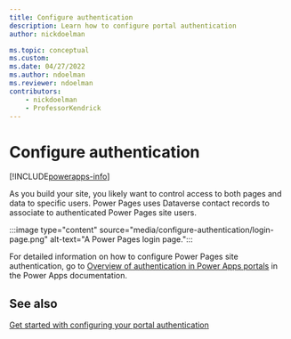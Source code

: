 ```yaml
---
title: Configure authentication
description: Learn how to configure portal authentication
author: nickdoelman

ms.topic: conceptual
ms.custom: 
ms.date: 04/27/2022
ms.author: ndoelman
ms.reviewer: ndoelman
contributors:
    - nickdoelman
    - ProfessorKendrick
---
```


# Configure authentication

[!INCLUDE[powerapps-info](../includes/cc-powerapps-info.md)]

As you build your site, you likely want to control access to both pages and data to specific users. Power Pages uses Dataverse contact records to associate to authenticated Power Pages site users.

:::image type="content" source="media/configure-authentication/login-page.png" alt-text="A Power Pages login page.":::

For detailed information on how to configure Power Pages site authentication, go to [Overview of authentication in Power Apps portals](/powerapps/maker/portals/configure/configure-portal-authentication) in the Power Apps documentation.

## See also
[Get started with configuring your portal authentication](/power-apps/maker/portals/configure/use-simplified-authentication-configuration)
